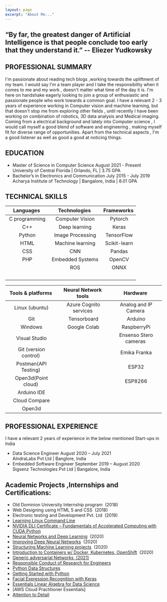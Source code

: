 ```yaml
---
layout: page
excerpt: "About Me..."
---
```


## “By far, the greatest danger of Artificial Intelligence is that people conclude too early that they understand it.”  -- Eliezer Yudkowsky

## PROFESSIONAL SUMMARY

I'm passionate about reading tech blogs ,working towards the upliftment of my team. I would say I'm a team player and I take the responsibility when it comes to me and my work , doesn't matter what time of the day it is. I'm here on handshake eagerly  looking to join a group of enthusiastic and passionate people who work towards a common goal. I have a relevant 2 - 3 years of experience working in Computer vision and machine learning, but that doesn't stop me from exploring other fields , until recently I have been working on combination of robotics, 3D data analysis and Medical imaging. Coming from a electrical background and lately into Computer science , I would call myself a good blend  of software and engineering , making myself fit for diverse range of opportunities. Apart from the technical aspects , I'm a good listener as well as good a good at noticing things.

## EDUCATION

- Master of Science in Computer Science 	August 2021 - Present<br/>
        University of Central Florida | Orlando, FL | 3.75 GPA<br/>
- Bachelor’s in Electronics and Communication   July 2015 -  July 2019<br/>
        Acharya Institute of Technology | Bangalore, India | 8.01 GPA<br/>
 
## TECHNICAL SKILLS

| Languages           | Technologies               | Frameworks         | 
|:-------------------:|:--------------------------:|:------------------:|
| &nbsp;C programming | &nbsp;Computer Vision      | &nbsp;Pytorch      |
| &nbsp;C++           | &nbsp;Deep learning        | &nbsp;Keras        |  
| &nbsp;Python        | &nbsp;Image Processing     | &nbsp;TensorFlow   |
| &nbsp;HTML          | &nbsp;Machine learning     | &nbsp;Scikit-learn |
| &nbsp;CSS           | &nbsp;CNN                  | &nbsp;Pandas       |   
| &nbsp;PHP           | &nbsp;Embedded Systems     | &nbsp;OpenCV       | 
|                     | &nbsp;ROS                  | &nbsp;ONNX         | 
|                     | &nbsp;                     |                    |
                                                                           
| Tools & platforms            | Neural Network tools         | Hardware                   |  
| :---------------------------:|:----------------------------:|:--------------------------:|
| &nbsp;Linux (ubuntu)         | &nbsp;Azure Cognito services | &nbsp;Analog and IP Camera |
| &nbsp;Git                    | &nbsp;Tensorboard            | &nbsp;Arduino              |
| &nbsp;Windows                | &nbsp;Google Colab           | &nbsp;RaspberryPi          |
| &nbsp;Visual Studio          |                              | &nbsp;Ensenso Stero cameras|
| &nbsp;Git (version control)  |                              | &nbsp;Emika Franka         |
| &nbsp;Postman(API Testing)   |                              | &nbsp;ESP32                |
| &nbsp;Open3d(Point cloud)    |                              | &nbsp;ESP8266              |
| &nbsp;Arduino IDE            |                              |                            |
| &nbsp;Cloud Compare          |                              |                            |
| &nbsp;Open3d                 |                              |                            |

## PROFESSIONAL EXPERIENCE                                                  

I have a relevant 2 years of experience in the below mentioned Start-ups in India<br/>
- Data Science Engineer 	 August 2020 – July 2021<br/>
AIndraLabs Pvt Ltd | Banglore, India <br/>
- Embedded Software Engineer 	September 2019 – August 2020<br/>
Sigsenz Technologies Pvt Ltd | Bangalore, India<br/>


## Academic Projects ,Internships and Certifications:

- Old Dominion University Internship program &nbsp;(2018)
- Web Designing using HTML 5 and CSS &nbsp;(2018)
- Electronic testing and Development Pvt. Ltd  &nbsp;(2019)
- [Learning Linux Command Line](https://www.linkedin.com/learning/certificates/991eb775c59e06aefa59cafa772621bee0ed06d68f6d0ad4a4690de74eb92cb8?trk=share_certificate)
- [NVIDIA DLI Certificate – Fundamentals of Accelerated Computing with CUDA Python](https://courses.nvidia.com/certificates/6d1a714526264256be5389b9bd99d02d/)
- [Neural Networks and Deep Learning](https://www.coursera.org/account/accomplishments/certificate/RMQ7ZXWPR5YL)  &nbsp;(2020)
- [Improving Deep Neural Networks](https://www.coursera.org/account/accomplishments/certificate/PFT4H348LUEF)  &nbsp;(2020)
- [Structuring Machine Learning projects](https://www.coursera.org/account/accomplishments/certificate/A98LLQ66Z39K)  &nbsp;(2020)
- [Introduction to Containers w/ Docker, Kubernetes, OpenShift](https://www.coursera.org/api/certificate.v1/pdf/PLR5J8FAXT8T)  &nbsp;(2020)
- [Generic adversarial Networks &nbsp;(2021)](https://coursera.org/share/1c034ad7328ac635212fc72817a7f2ab)
- [Responsible Conduct of Research for Engineers](www.citiprogram.org/verify/?w8cfcbe98-5b51-4528-832a-7d1df802a060-49536969)
- [Python Data Structures](https://www.coursera.org/account/accomplishments/certificate/7L4JZ5BVGPCX)
- [Getting Started with Python](https://www.coursera.org/account/accomplishments/certificate/B67ZQR44566K)
- [Facial Expression Recognition with Keras](https://www.coursera.org/account/accomplishments/certificate/9DUNTCCUTWVT)
- [Essentials Linear Algebra for Data Science](https://coursera.org/share/8e1ed270ce06623ed29f4fb03771e0ec)
- [AWS Cloud Practitioner Essentials]
- [Attention to Detail](https://www.testdome.com/certificates/43e8396c18174d128739238d6245bfa3)

